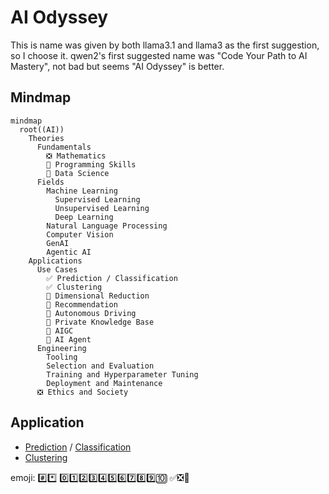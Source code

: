 # AI Odyssey
This is name was given by both llama3.1 and llama3 as the first suggestion, so I choose it. qwen2's first suggested name was "Code Your Path to AI Mastery", not bad but seems "AI Odyssey" is better.

## Mindmap
```mermaid
mindmap
  root((AI))
    Theories
      Fundamentals
        ❎ Mathematics
        🔳 Programming Skills
        🔳 Data Science
      Fields
        Machine Learning
          Supervised Learning
          Unsupervised Learning
          Deep Learning
        Natural Language Processing
        Computer Vision
        GenAI
        Agentic AI
    Applications
      Use Cases
        ✅ Prediction / Classification
        ✅ Clustering
        🔳 Dimensional Reduction
        🔳 Recommendation
        🔳 Autonomous Driving
        🔳 Private Knowledge Base
        🔳 AIGC
        🔳 AI Agent
      Engineering
        Tooling
        Selection and Evaluation
        Training and Hyperparameter Tuning
        Deployment and Maintenance
      ❎ Ethics and Society
```

## Application
- [Prediction](./Applications/Prediction.md) / [Classification](./Applications/Classification.md)
- [Clustering](./Applications/Clustering.md)


emoji:
#️⃣*️⃣
0️⃣1️⃣2️⃣3️⃣4️⃣5️⃣6️⃣7️⃣8️⃣9️⃣🔟
✅❎🔳
     